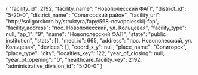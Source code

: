 {
    "facility_id": 2192,
    "facility_name": "Новополесский  ФАП",
    "district_id": "5-20-0",
    "district_name": "Солигорский район",
    "facility_url": "http:\/\/soligorskcrb.by\/struktyra\/fapy\/568-novopolesskij-fap",
    "facility_address": "пос. Новополесский, ул. Кольцевая",
    "facility_type": null,
    "ap_1": "9",
    "name": "Новополесский  ФАП",
    "state": "public institution",
    "stats": [],
    "med_id": 665,
    "address": "пос. Новополесский, ул. Кольцевая",
    "devices": [],
    "coord_x_y": null,
    "place_name": "Солигорск",
    "place_type": "city",
    "localties_key": 122,
    "year_of_closing": null,
    "year_of_opening": "0",
    "healthcare_facility_key": 2192,
    "administrative_division_id": "5-20-0"
}
